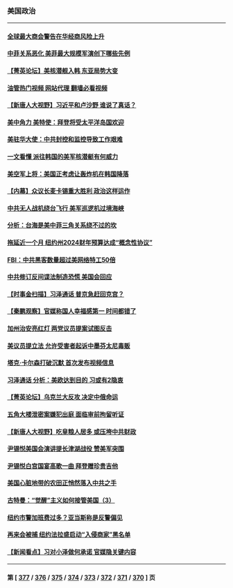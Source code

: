 ### 美国政治
---
#### [全球最大商会警告在华经商风险上升](../../pages/ncid1078159/n13984050.md?04290845) 
#### [中菲关系恶化 美菲最大规模军演创下哪些先例](../../pages/ncid1078159/n13984026.md?04290845) 
#### [【菁英论坛】美核潜舰入韩 东亚局势大变](../../pages/ncid1078159/n13984009.md?04290845) 
#### [油管热门视频 网站代理 翻墙必看视频](http://138.2.39.72:81/youtube.html?epic-marker?04290845)
#### [【新唐人大视野】习近平和卢沙野 谁说了真话？](../../pages/ncid1078159/n13983853.md?04290845) 
#### [美中角力 美特使：拜登将受太平洋岛国欢迎](../../pages/ncid1078159/n13983978.md?04290845) 
#### [美驻华大使：中共封控和监控导致工作艰难](../../pages/ncid1078159/n13983982.md?04290845) 
#### [一文看懂 派往韩国的美军核潜艇有何威力](../../pages/ncid1078159/n13983325.md?04290845) 
#### [美空军上将：美国正考虑让轰炸机在韩国降落](../../pages/ncid1078159/n13983962.md?04290845) 
#### [【内幕】众议长麦卡锡重大胜利 政治这样运作](../../pages/ncid1078159/n13983151.md?04290845) 
#### [中共无人战机绕台飞行 美军巡逻机过境海峡](../../pages/ncid1078159/n13983779.md?04290845) 
#### [分析：台海是美中菲三角关系绕不过的坎](../../pages/ncid1078159/n13981817.md?04290845) 
#### [拖延近一个月 纽约州2024财年预算达成“概念性协议”](../../pages/ncid1078159/n13983372.md?04290845) 
#### [FBI：中共黑客数量超过美网络特工50倍](../../pages/ncid1078159/n13983486.md?04290845) 
#### [中共修订反间谍法制造恐慌 美国会回应](../../pages/ncid1078159/n13983122.md?04290845) 
#### [【时事金扫描】习泽通话 普京急赶回克宫？](../../pages/ncid1078159/n13983265.md?04290845) 
#### [【秦鹏观察】官媒称国人幸福感第一 时间都错了](../../pages/ncid1078159/n13983216.md?04290845) 
#### [加州治安亮红灯 两党议员提案试图反击](../../pages/ncid1078159/n13983286.md?04290845) 
#### [美议员提立法 允许受害者起诉中墨芬太尼毒贩](../../pages/ncid1078159/n13983138.md?04290845) 
#### [塔克‧卡尔森打破沉默 首次发布视频信息](../../pages/ncid1078159/n13983125.md?04290845) 
#### [习泽通话 分析：美欧达到目的 习或有2隐衷](../../pages/ncid1078159/n13982955.md?04290845) 
#### [【菁英论坛】乌克兰大反攻 决定中俄命运](../../pages/ncid1078159/n13983119.md?04290845) 
#### [五角大楼泄密案嫌犯出庭 面临审前拘留听证](../../pages/ncid1078159/n13982949.md?04290845) 
#### [【新唐人大视野】吃皇粮人居多 或压垮中共财政](../../pages/ncid1078159/n13983024.md?04290845) 
#### [尹锡悦美国会演讲提长津湖战役 赞美军突围](../../pages/ncid1078159/n13983048.md?04290845) 
#### [尹锡悦白宫国宴高歌一曲 拜登赠珍贵吉他](../../pages/ncid1078159/n13982952.md?04290845) 
#### [美国心脏地带的农田正悄然落入中共之手](../../pages/ncid1078159/n13982349.md?04290845) 
#### [古特曼：“觉醒”主义如何接管美国（3）](../../pages/ncid1078159/n13982528.md?04290845) 
#### [纽约市警加班费过多？亚当斯称是反警偏见](../../pages/ncid1078159/n13982555.md?04290845) 
#### [再来会被捕 纽约法拉盛启动“入侵商家”黑名单](../../pages/ncid1078159/n13982530.md?04290845) 
#### [【新闻看点】习对小泽做何承诺 官媒隐关键内容](../../pages/ncid1078159/n13982408.md?04290845) 

---
#### 第 [ [377](./377.md?04290845) / [376](./376.md?04290845) / [375](./375.md?04290845) / [374](./374.md?04290845) / [373](./373.md?04290845) / [372](./372.md?04290845) / [371](./371.md?04290845) / [370](./370.md?04290845) ] 页
